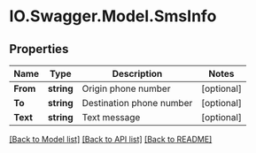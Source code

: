 # IO.Swagger.Model.SmsInfo
## Properties

Name | Type | Description | Notes
------------ | ------------- | ------------- | -------------
**From** | **string** | Origin phone number | [optional] 
**To** | **string** | Destination phone number | [optional] 
**Text** | **string** | Text message | [optional] 

[[Back to Model list]](../README.md#documentation-for-models) [[Back to API list]](../README.md#documentation-for-api-endpoints) [[Back to README]](../README.md)

